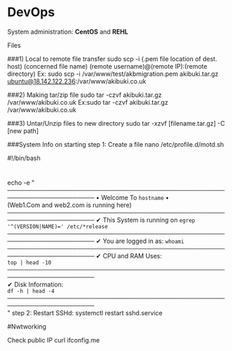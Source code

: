 # DevOps

System administration: **CentOS** and **REHL**

Files

###1) Local to remote file transfer
sudo scp -i (.pem file location of dest. host) (concerned file name)  (remote username)@(remote IP):(remote directory)
Ex: sudo scp -i /var/www/test/akbmigration.pem akibuki.tar.gz  ubuntu@18.142.122.236:/var/www/akibuki.co.uk

###2) Making tar/zip file 
sudo tar -czvf akibuki.tar.gz /var/www/akibuki.co.uk
Ex:sudo tar -czvf akibuki.tar.gz /var/www/akibuki.co.uk
 
###3) Untar/Unzip files to new directory
sudo tar -xzvf [filename.tar.gz] -C [new path]

###System Info on starting
step 1: Create a file nano /etc/profile.d/motd.sh

#!/bin/bash
#
echo -e "
──────────────────────────────────────────────────────────────────────
               • Welcome To `hostname` •                    						 
            (Web1.Com and web2.com is running here)               					       	 
──────────────────────────────────────────────────────────────────────
✔  This System is running on `egrep '^(VERSION|NAME)=' /etc/*release`
──────────────────────────────────────────────────────────────────────
✔  You are logged in as: `whoami`
──────────────────────────────────────────────────────────────────────
✔  CPU and RAM Uses:                
`top | head -10`    
──────────────────────────────────────────────────────────────────────          
✔   Disk Information:              
`df -h | head -4`   
──────────────────────────────────────────────────────────────────────                      
"
step 2: Restart SSHd: systemctl restart sshd.service


#Nwtworking

Check public IP
curl ifconfig.me
